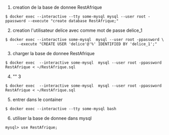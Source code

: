 1. creation de la base de donnee RestAfrique
```
$ docker exec --interactive --tty some-mysql mysql --user root -ppassword --execute "create database RestAfrique;"
```
2. creation l'utilisateur delice avec comme mot de passe delice_1
```
$ docker exec --interactive some-mysql  mysql --user root -ppassword \
     --execute "CREATE USER 'delice'@'%' IDENTIFIED BY 'delice_1';"
```     
3. charger la base de donnee RestAfrique
```
$ docker exec  --interactive some-mysql  mysql --user root -ppassword RestAfrique < ~/RestAfrique.sql
```
4. "" 3
```
$ docker exec  --interactive some-mysql  mysql --user root -ppassword RestAfrique < ~/RestAfrique.sql
```
5. entrer dans le container
```
$ docker exec --interactive --tty some-mysql bash
```
6. utiliser la base de donnee dans mysql
```
mysql> use RestAfrique;
```
